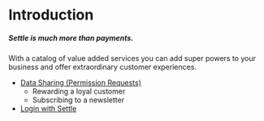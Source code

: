 # Introduction

##### Settle is much more than payments.

With a catalog of value added services you can add super powers to your business and offer extraordinary customer experiences.

- [Data Sharing (Permission Requests)]()
  - Rewarding a loyal customer
  - Subscribing to a newsletter
- [Login with Settle]()